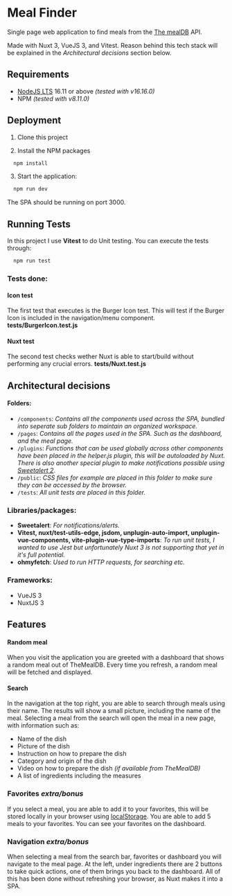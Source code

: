 
# Meal Finder

Single page web application to find meals from the [The mealDB](https://www.themealdb.com/api.php) API.

Made with Nuxt 3, VueJS 3, and Vitest. Reason behind this tech stack will be explained in the *Architectural decisions* section below.






## Requirements

- [NodeJS LTS](https://nodejs.org/en/download/) 16.11 or above *(tested with v16.16.0)*
- NPM *(tested with v8.11.0)*
## Deployment

1. Clone this project

2. Install the NPM packages

```bash
  npm install
```

3. Start the application:

```bash
  npm run dev
```

The SPA should be running on port 3000.
## Running Tests

In this project I use **Vitest** to do Unit testing. You can execute the tests through:

```bash
  npm run test
```

### Tests done:

#### **Icon test**
The first test that executes is the Burger Icon test. This will test if the Burger Icon is included in the navigation/menu component. **tests/BurgerIcon.test.js**

#### **Nuxt test**
The second test checks wether Nuxt is able to start/build without performing any crucial errors. **tests/Nuxt.test.js**

## Architectural decisions

#### **Folders:**
 - `/components`: *Contains all the components used across the SPA, bundled into seperate sub folders to maintain an organized workspace.*
 - `/pages`: *Contains all the pages used in the SPA. Such as the dashboard, and the meal page.*
 - `/plugins`: *Functions that can be used globally across other components have been placed in the helper.js plugin, this will be autoloaded by Nuxt. There is also another special plugin to make notifications possible using [Sweetalert 2](https://sweetalert2.github.io/)*.
 - `/public`: *CSS files for example are placed in this folder to make sure they can be accessed by the browser.*
 - `/tests`: *All unit tests are placed in this folder.*

### **Libraries/packages:**
- **Sweetalert**: *For notifications/alerts.*
- **Vitest, nuxt/test-utils-edge, jsdom, unplugin-auto-import, unplugin-vue-components, vite-plugin-vue-type-imports**: *To run unit tests, I wanted to use Jest but unfortunately Nuxt 3 is not supporting that yet in it's full potential.*
- **ohmyfetch**: *Used to run HTTP requests, for searching etc.*

### **Frameworks:**
- VueJS 3
- NuxtJS 3
## Features

#### **Random meal**
When you visit the application you are greeted with a dashboard that shows a random meal out of TheMealDB. Every time you refresh, a random meal will be fetched and displayed.

#### **Search**
In the navigation at the top right, you are able to search through meals using their name. The results will show a small picture, including the name of the meal. Selecting a meal from the search will open the meal in a new page, with information such as:

- Name of the dish
- Picture of the dish
- Instruction on how to prepare the dish
- Category and origin of the dish
- Video on how to prepare the dish *(if available from TheMealDB)*
- A list of ingredients including the measures

### **Favorites** *extra/bonus*
If you select a meal, you are able to add it to your favorites, this will be stored locally in your browser using [localStorage](https://developer.mozilla.org/en-US/docs/Web/API/Window/localStorage). You are able to add 5 meals to your favorites. You can see your favorites on the dashboard.

### **Navigation** *extra/bonus*
When selecting a meal from the search bar, favorites or dashboard you will navigate to the meal page. At the left, under ingredients there are 2 buttons to take quick actions, one of them brings you back to the dashboard. All of this has been done without refreshing your browser, as Nuxt makes it into a SPA.